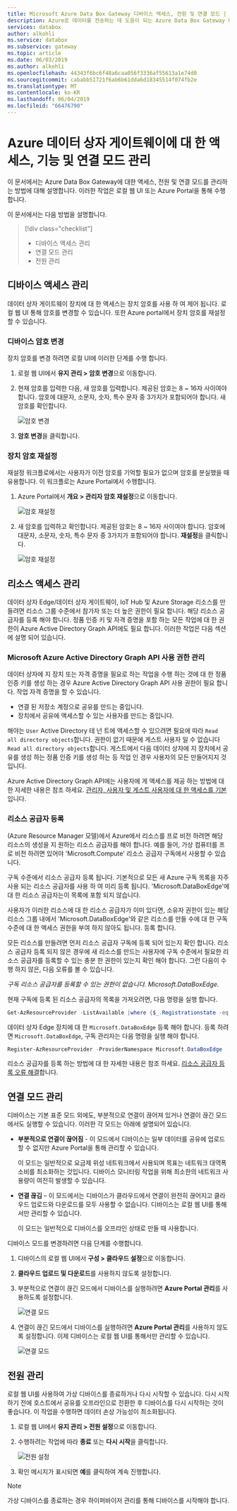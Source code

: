 ```yaml
---
title: Microsoft Azure Data Box Gateway 디바이스 액세스, 전원 및 연결 모드 | Microsoft Docs
description: Azure로 데이터를 전송하는 데 도움이 되는 Azure Data Box Gateway 디바이스에 대한 액세스, 전원 및 연결 모드를 관리하는 방법에 대해 설명합니다.
services: databox
author: alkohli
ms.service: databox
ms.subservice: gateway
ms.topic: article
ms.date: 06/03/2019
ms.author: alkohli
ms.openlocfilehash: 44343f6bc6f48a6caa056f3336af55613a1e74d0
ms.sourcegitcommit: cababb51721f6ab6b61dda6d18345514f074fb2e
ms.translationtype: MT
ms.contentlocale: ko-KR
ms.lasthandoff: 06/04/2019
ms.locfileid: "66476790"
---
```

# <a name="manage-access-power-and-connectivity-mode-for-your-azure-data-box-gateway"></a>Azure 데이터 상자 게이트웨이에 대 한 액세스, 기능 및 연결 모드 관리

이 문서에서는 Azure Data Box Gateway에 대한 액세스, 전원 및 연결 모드를 관리하는 방법에 대해 설명합니다. 이러한 작업은 로컬 웹 UI 또는 Azure Portal을 통해 수행합니다.

이 문서에서는 다음 방법을 설명합니다.

> [!div class="checklist"]
> * 디바이스 액세스 관리
> * 연결 모드 관리
> * 전원 관리

## <a name="manage-device-access"></a>디바이스 액세스 관리

데이터 상자 게이트웨이 장치에 대 한 액세스는 장치 암호를 사용 하 여 제어 됩니다. 로컬 웹 UI 통해 암호를 변경할 수 있습니다. 또한 Azure portal에서 장치 암호를 재설정할 수 있습니다.

### <a name="change-device-password"></a>디바이스 암호 변경

장치 암호를 변경 하려면 로컬 UI에 이러한 단계를 수행 합니다.

1. 로컬 웹 UI에서 **유지 관리 > 암호 변경**으로 이동합니다.
2. 현재 암호를 입력한 다음, 새 암호를 입력합니다. 제공된 암호는 8 ~ 16자 사이여야 합니다. 암호에 대문자, 소문자, 숫자, 특수 문자 중 3가지가 포함되어야 합니다. 새 암호를 확인합니다.

    ![암호 변경](media/data-box-gateway-manage-access-power-connectivity-mode/change-password-1.png)

3. **암호 변경**을 클릭합니다.
 
### <a name="reset-device-password"></a>장치 암호 재설정

재설정 워크플로에서는 사용자가 이전 암호를 기억할 필요가 없으며 암호를 분실했을 때 유용합니다. 이 워크플로는 Azure Portal에서 수행합니다.

1. Azure Portal에서 **개요 > 관리자 암호 재설정**으로 이동합니다.

    ![암호 재설정](media/data-box-gateway-manage-access-power-connectivity-mode/reset-password-1.png)

 
2. 새 암호를 입력하고 확인합니다. 제공된 암호는 8 ~ 16자 사이여야 합니다. 암호에 대문자, 소문자, 숫자, 특수 문자 중 3가지가 포함되어야 합니다. **재설정**을 클릭합니다.

    ![암호 재설정](media/data-box-gateway-manage-access-power-connectivity-mode/reset-password-2.png)

## <a name="manage-resource-access"></a>리소스 액세스 관리

데이터 상자 Edge/데이터 상자 게이트웨이, IoT Hub 및 Azure Storage 리소스를 만들려면 리소스 그룹 수준에서 참가자 또는 더 높은 권한이 필요 합니다. 해당 리소스 공급자를 등록 해야 합니다. 정품 인증 키 및 자격 증명을 포함 하는 모든 작업에 대 한 권한이 Azure Active Directory Graph API에도 필요 합니다. 이러한 작업은 다음 섹션에 설명 되어 있습니다.

### <a name="manage-microsoft-azure-active-directory-graph-api-permissions"></a>Microsoft Azure Active Directory Graph API 사용 권한 관리

데이터 상자에 지 장치 또는 자격 증명을 필요로 하는 작업을 수행 하는 것에 대 한 정품 인증 키를 생성 하는 경우 Azure Active Directory Graph API 사용 권한이 필요 합니다. 작업 자격 증명을 할 수 있습니다.

-  연결 된 저장소 계정으로 공유를 만드는 중입니다.
-  장치에서 공유에 액세스할 수 있는 사용자를 만드는 중입니다.

해야는 `User` Active Directory 테 넌 트에 액세스할 수 있으려면 필요에 따라 `Read all directory objects`합니다. 권한이 없기 때문에 게스트 사용자 일 수 없습니다 `Read all directory objects`합니다. 게스트에서 다음 데이터 상자에 지 장치에서 공유를 생성 하는 정품 인증 키를 생성 하는 등 작업 인 경우 사용자의 모든 만들어지지 것입니다.

Azure Active Directory Graph API에는 사용자에 게 액세스를 제공 하는 방법에 대 한 자세한 내용은 참조 하세요. [관리자, 사용자 및 게스트 사용자에 대 한 액세스를 기본](https://docs.microsoft.com/previous-versions/azure/ad/graph/howto/azure-ad-graph-api-permission-scopes#default-access-for-administrators-users-and-guest-users-)입니다.

### <a name="register-resource-providers"></a>리소스 공급자 등록

(Azure Resource Manager 모델)에서 Azure에서 리소스를 프로 비전 하려면 해당 리소스의 생성을 지 원하는 리소스 공급자를 해야 합니다. 예를 들어, 가상 컴퓨터를 프로 비전 하려면 있어야 'Microsoft.Compute' 리소스 공급자 구독에서 사용할 수 있습니다.
 
구독 수준에서 리소스 공급자 등록 됩니다. 기본적으로 모든 새 Azure 구독 목록을 자주 사용 되는 리소스 공급자를 사용 하 여 미리 등록 됩니다. 'Microsoft.DataBoxEdge'에 대 한 리소스 공급자는이 목록에 포함 되지 않습니다.

사용자가 이러한 리소스에 대 한 리소스 공급자가 이미 있다면, 소유자 권한이 있는 해당 리소스 그룹 내에서 'Microsoft.DataBoxEdge'와 같은 리소스를 만들 수에 대 한 구독 수준에 대 한 액세스 권한을 부여 하지 않아도 됩니다. 등록 합니다.

모든 리소스를 만들려면 먼저 리소스 공급자 구독에 등록 되어 있는지 확인 합니다. 리소스 공급자 등록 되지 않은 경우에 새 리소스를 만드는 사용자에 구독 수준에서 필요한 리소스 공급자를 등록할 수 있는 충분 한 권한이 있는지 확인 해야 합니다. 그런 다음이 수행 하지 않은, 다음 오류를 볼 수 있습니다.

*구독 <Subscription name> 리소스 공급자를 등록할 수 있는 권한이 없습니다. Microsoft.DataBoxEdge.*


현재 구독에 등록 된 리소스 공급자의 목록을 가져오려면, 다음 명령을 실행 합니다.

```PowerShell
Get-AzResourceProvider -ListAvailable |where {$_.Registrationstate -eq "Registered"}
```

데이터 상자 Edge 장치에 대 한 `Microsoft.DataBoxEdge` 등록 해야 합니다. 등록 하려면 `Microsoft.DataBoxEdge`, 구독 관리자는 다음 명령을 실행 해야 합니다.

```PowerShell
Register-AzResourceProvider -ProviderNamespace Microsoft.DataBoxEdge
```

리소스 공급자를 등록 하는 방법에 대 한 자세한 내용은 참조 하세요. [리소스 공급자 등록 오류 해결](https://docs.microsoft.com/azure/azure-resource-manager/resource-manager-register-provider-errors)합니다.

## <a name="manage-connectivity-mode"></a>연결 모드 관리

디바이스는 기본 표준 모드 외에도, 부분적으로 연결이 끊어져 있거나 연결이 끊긴 모드에서도 실행할 수 있습니다. 이러한 각 모드는 아래에 설명되어 있습니다.

- **부분적으로 연결이 끊어짐** - 이 모드에서 디바이스는 일부 데이터를 공유에 업로드할 수 없지만 Azure Portal을 통해 관리할 수 있습니다.

    이 모드는 일반적으로 요금제 위성 네트워크에서 사용되며 목표는 네트워크 대역폭 소비를 최소화하는 것입니다. 디바이스 모니터링 작업을 위해 최소한의 네트워크 사용량이 여전히 발생할 수 있습니다.

- **연결 끊김** – 이 모드에서는 디바이스가 클라우드에서 연결이 완전히 끊어지고 클라우드 업로드와 다운로드를 모두 사용할 수 없습니다. 디바이스는 로컬 웹 UI를 통해서만 관리할 수 있습니다.

    이 모드는 일반적으로 디바이스를 오프라인 상태로 만들 때 사용합니다.

디바이스 모드를 변경하려면 다음 단계를 수행합니다.

1. 디바이스의 로컬 웹 UI에서 **구성 > 클라우드 설정**으로 이동합니다.
2. **클라우드 업로드 및 다운로드**를 사용하지 않도록 설정합니다.
3. 부분적으로 연결이 끊긴 모드에서 디바이스를 실행하려면 **Azure Portal 관리**를 사용하도록 설정합니다.

    ![연결 모드](media/data-box-gateway-manage-access-power-connectivity-mode/connectivity-mode-1.png)
 
4. 연결이 끊긴 모드에서 디바이스를 실행하려면 **Azure Portal 관리**를 사용하지 않도록 설정합니다. 이제 디바이스는 로컬 웹 UI를 통해서만 관리할 수 있습니다.

    ![연결 모드](media/data-box-gateway-manage-access-power-connectivity-mode/connectivity-mode-2.png)

## <a name="manage-power"></a>전원 관리

로컬 웹 UI를 사용하여 가상 디바이스를 종료하거나 다시 시작할 수 있습니다. 다시 시작하기 전에 호스트에서 공유를 오프라인으로 전환한 후 디바이스를 다시 시작하는 것이 좋습니다. 이 작업을 수행하면 데이터 손상 가능성이 최소화됩니다.

1. 로컬 웹 UI에서 **유지 관리 > 전원 설정**으로 이동합니다.
2. 수행하려는 작업에 따라 **종료** 또는 **다시 시작**을 클릭합니다.

    ![전원 설정](media/data-box-gateway-manage-access-power-connectivity-mode/shut-down-restart-1.png)

3. 확인 메시지가 표시되면 **예**를 클릭하여 계속 진행합니다.

> [!NOTE]
> 가상 디바이스를 종료하는 경우 하이퍼바이저 관리를 통해 디바이스를 시작해야 합니다.
